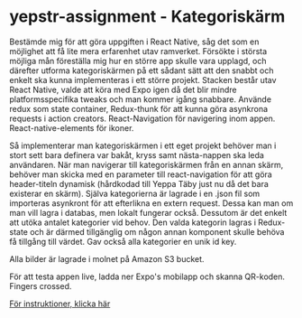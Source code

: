 # yepstr-assignment - Kategoriskärm

Bestämde mig för att göra uppgiften i React Native, såg det som en möjlighet att få lite mera erfarenhet utav ramverket. Försökte i största möjliga mån föreställa mig hur en större app skulle vara upplagd, och därefter utforma kategoriskärmen på ett sådant sätt att den snabbt och enkelt ska kunna implementeras i ett större projekt. Stacken består utav React Native, valde att köra med Expo igen då det blir mindre platformsspecifika tweaks och man kommer igång snabbare. Använde redux som state container, Redux-thunk för att kunna göra asynkrona requests i action creators. React-Navigation för navigering inom appen. React-native-elements för ikoner.

Så implementerar man kategoriskärmen i ett eget projekt behöver man i stort sett bara definera var bakåt, kryss samt nästa-nappen ska leda användaren. När man navigerar till kategoriskärmen från en annan skärm, behöver man skicka med en parameter till react-navigation för att göra header-titeln dynamisk (hårdkodad till Yeppa Täby just nu då det bara existerar en skärm). Själva kategorierna är lagrade i en .json fil som importeras asynkront för att efterlikna en extern request. Dessa kan man om man vill lagra i databas, men lokalt fungerar också. Dessutom är det enkelt att utöka antalet kategorier vid behov. Den valda kategorin lagras i Redux-state och är därmed tillgänglig om någon annan komponent skulle behöva få tillgång till värdet. Gav också alla kategorier en unik id key.

Alla bilder är lagrade i molnet på Amazon S3 bucket.

För att testa appen live, ladda ner Expo's mobilapp och skanna QR-koden. Fingers crossed.

[För instruktioner, klicka här](https://expo.io/@kekami/yepstr-assignment)
